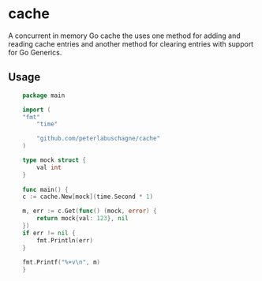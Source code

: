 # cache
A concurrent in memory Go cache the uses one method for adding and reading cache entries and another method for clearing entries with support for Go Generics.

## Usage
```Go
    package main

    import (
	"fmt"
        "time"

        "github.com/peterlabuschagne/cache"
    )

    type mock struct {
        val int
    }
	
    func main() {
	c := cache.New[mock](time.Second * 1)

	m, err := c.Get(func() (mock, error) {
		return mock{val: 123}, nil
	})
	if err != nil {
		fmt.Println(err)
	}
		
	fmt.Printf("%+v\n", m)
    }
```